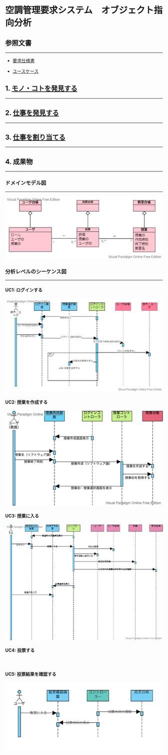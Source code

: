 # 空調管理要求システム　オブジェクト指向分析

## 参照文書
---
- [要求仕様書](https://github.com/Seagull-N/software2022/blob/development/%E7%A9%BA%E8%AA%BF%E8%AA%BF%E7%AF%80%E8%A6%81%E6%B1%82%E3%82%B7%E3%82%B9%E3%83%86%E3%83%A0/%E8%A6%81%E6%B1%82%E4%BB%95%E6%A7%98%E6%9B%B8.md)

- [ユースケース](https://github.com/Seagull-N/software2022/blob/development/%E7%A9%BA%E8%AA%BF%E8%AA%BF%E7%AF%80%E8%A6%81%E6%B1%82%E3%82%B7%E3%82%B9%E3%83%86%E3%83%A0/usecase/README.md)

## 1. [モノ・コトを発見する](domain_modeling.md)
---
## 2. [仕事を発見する](robustness_analysis.md)
---
## 3. [仕事を割り当てる](sequence_analysis.md)
---
## 4. 成果物
---
### ドメインモデル図
---
![](img/domain_model.png)
### 分析レベルのシーケンス図
---
#### UC1: ログインする
![](img/sequence01.png)
#### UC2: 授業を作成する
![](img/sequence02.png)
#### UC3: 授業に入る
![](img/sequence03.png)
#### UC4: 投票する
![]()
#### UC5: 投票結果を確認する
![](img/sequence05.png)
